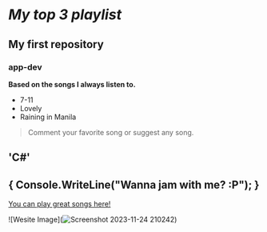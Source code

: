 # *My top 3 playlist*
## My first repository
### app-dev

**Based on the songs I always listen to.**

- 7-11
- Lovely 
- Raining in Manila

> Comment your favorite song or suggest any song.

  'C#'
  ---
  {
    Console.WriteLine("Wanna jam with me? :P");
  }
  ---

  [You can play great songs here!](https://open.spotify.com/)
  
  ![Wesite Image](![Screenshot 2023-11-24 210242](https://github.com/James109055/app-dev/assets/151918732/914f5549-dc37-4b91-9a72-ed25aeffd549))
